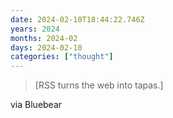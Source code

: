 ```yaml
---
date: 2024-02-10T18:44:22.746Z
years: 2024
months: 2024-02
days: 2024-02-10
categories: ["thought"]
---
```

> [RSS turns the web into tapas.]

via Bluebear

